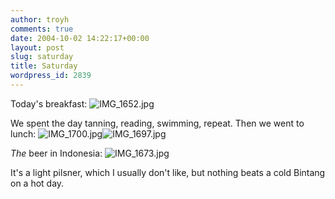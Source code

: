 ```yaml
---
author: troyh
comments: true
date: 2004-10-02 14:22:17+00:00
layout: post
slug: saturday
title: Saturday
wordpress_id: 2839
---
```


Today's breakfast:
![IMG_1652.jpg](http://troyandgay.com/pix/IMG_1652.jpg)

We spent the day tanning, reading, swimming, repeat. Then we went to lunch:
![IMG_1700.jpg](http://troyandgay.com/pix/IMG_1700.jpg)![IMG_1697.jpg](http://troyandgay.com/pix/IMG_1697.jpg)

_The_ beer in Indonesia:
![IMG_1673.jpg](http://troyandgay.com/pix//IMG_1673.jpg)

It's a light pilsner, which I usually don't like, but nothing beats a cold Bintang on a hot day.
